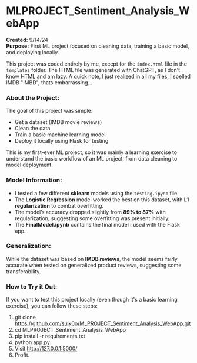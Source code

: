 # MLPROJECT_Sentiment_Analysis_WebApp

**Created:** 9/14/24  
**Purpose:** First ML project focused on cleaning data, training a basic model, and deploying locally.

This project was coded entirely by me, except for the `index.html` file in the `templates` folder. The HTML file was generated with ChatGPT, as I don't know HTML and am lazy.
A quick note, I just realized in all my files, I spelled IMDB "IMBD", thats embarrassing...

### **About the Project**:
The goal of this project was simple: 
- Get a dataset (IMDB movie reviews)
- Clean the data
- Train a basic machine learning model
- Deploy it locally using Flask for testing

This is my first-ever ML project, so it was mainly a learning exercise to understand the basic workflow of an ML project, from data cleaning to model deployment.

### **Model Information**:
- I tested a few different **sklearn** models using the `testing.ipynb` file. 
- The **Logistic Regression** model worked the best on this dataset, with **L1 regularization** to combat overfitting.
- The model’s accuracy dropped slightly from **89% to 87%** with regularization, suggesting some overfitting was present initially.
- The **FinalModel.ipynb** contains the final model I used with the Flask app.

### **Generalization**:
While the dataset was based on **IMDB reviews**, the model seems fairly accurate when tested on generalized product reviews, suggesting some transferability.

### **How to Try it Out**:

If you want to test this project locally (even though it's a basic learning exercise), you can follow these steps:

1. git clone https://github.com/sulk0o/MLPROJECT_Sentiment_Analysis_WebApp.git
2. cd MLPROJECT_Sentiment_Analysis_WebApp
3. pip install -r requirements.txt
4. python app.py
5. Visit http://127.0.0.1:5000/
6. Profit.
